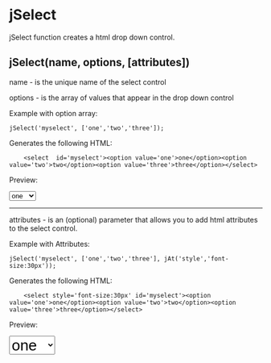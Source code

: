 # jSelect

jSelect function creates a html drop down control.

## jSelect(name, options, [attributes])

name - is the unique name of the select control

options - is the array of values that appear in the drop down control

Example with option array:

    jSelect('myselect', ['one','two','three']);

Generates the following HTML:
    
		<select  id='myselect'><option value='one'>one</option><option value='two'>two</option><option value='three'>three</option></select>

Preview:

<select  id='myselect'><option value='one'>one</option><option value='two'>two</option><option value='three'>three</option></select>

<hr />

attributes - is an (optional) parameter that allows you to add html attributes to the select control.

Example with Attributes:

    jSelect('myselect', ['one','two','three'], jAt('style','font-size:30px'));

Generates the following HTML:
    
		<select style='font-size:30px' id='myselect'><option value='one'>one</option><option value='two'>two</option><option value='three'>three</option></select>

Preview:

<select style='font-size:30px' id='myselect'><option value='one'>one</option><option value='two'>two</option><option value='three'>three</option></select>
